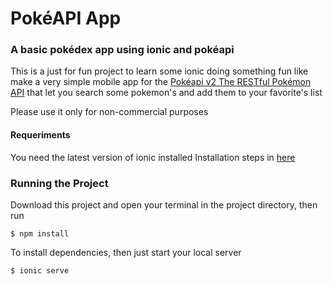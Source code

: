 # PokéAPI App
### A basic pokédex app using ionic and pokéapi

This is a just for fun project to learn some ionic doing something fun like make a very simple mobile app for the [Pokéapi v2 The RESTful Pokémon API](https://pokeapi.co/) that let you search some pokemon's and add them to your favorite's list  

Please use it only for non-commercial purposes 

#### Requeriments 

You need the latest version of ionic installed 
Installation steps in [here](https://ionicframework.com/getting-started)

### Running the Project

Download this project and open your terminal in the project directory, then run

`$ npm install`

To install dependencies, then just start your local server 

`$ ionic serve`


